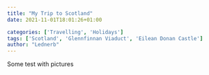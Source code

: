```yaml
---
title: "My Trip to Scotland"
date: 2021-11-01T18:01:26+01:00

categories: ['Travelling', 'Holidays']
tags: ['Scotland', 'Glennfinnan Viaduct', 'Eilean Donan Castle']
author: "Lednerb"
---
```

Some test with pictures

